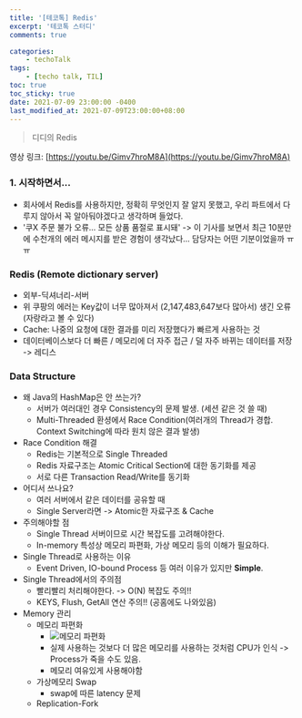 ```yaml
---
title: '[테코톡] Redis'
excerpt: '테코톡 스터디'
comments: true

categories:
    - techoTalk
tags:
    - [techo talk, TIL]
toc: true
toc_sticky: true
date: 2021-07-09 23:00:00 -0400
last_modified_at: 2021-07-09T23:00:00+08:00
---
```


> 디디의 Redis

영상 링크: [https://youtu.be/Gimv7hroM8A](https://youtu.be/Gimv7hroM8A)

### 1. 시작하면서...
- 회사에서 Redis를 사용하지만, 정확히 무엇인지 잘 알지 못했고, 우리 파트에서 다루지 않아서 꼭 알아둬야겠다고 생각하며 들었다.
- '쿠X 주문 불가 오류... 모든 상품 품절로 표시돼' -> 이 기사를 보면서 최근 10분만에 수천개의 에러 메시지를 받은 경험이 생각났다... 담당자는 어떤 기분이었을까 ㅠㅠ


### Redis (Remote dictionary server)
- 외부-딕셔너리-서버
- 위 쿠팡의 에러는 Key값이 너무 많아져서 (2,147,483,647보다 많아서) 생긴 오류 (자랑라고 볼 수 있다)
- Cache: 나중의 요청에 대한 결과를 미리 저장했다가 빠르게 사용하는 것
- 데이터베이스보다 더 빠른 / 메모리에 더 자주 접근 / 덜 자주 바뀌는 데이터를 저장 -> 레디스

### Data Structure
- 왜 Java의 HashMap은 안 쓰는가?
  - 서버가 여러대인 경우 Consistency의 문제 발생. (세션 같은 것 쓸 때)
  - Multi-Threaded 환셩에서 Race Condition(여러개의 Thread가 경합. Context Switching에 따라 원치 않은 결과 발생)
- Race Condition 해결
  - Redis는 기본적으로 Single Threaded
  - Redis 자료구조는 Atomic Critical Section에 대한 동기화를 제공
  - 서로 다른 Transaction Read/Write를 동기화
- 어디서 쓰나요?
  - 여러 서버에서 같은 데이터를 공유할 때
  - Single Server라면 -> Atomic한 자료구조 & Cache
- 주의해야할 점
  - Single Thread 서버이므로 시간 복잡도를 고려해야한다.
  - In-memory 특성상 메모리 파편화, 가상 메모리 등의 이해가 필요하다.
- Single Thread로 사용하는 이유
  - Event Driven, IO-bound Process 등 여러 이유가 있지만 **Simple**.
- Single Thread에서의 주의점
  - 빨리빨리 처리해야한다. -> O(N) 복잡도 주의!!
  - KEYS, Flush, GetAll 연산 주의!! (공홈에도 나와있음)
- Memory 관리
  - 메모리 파편화
    - ![메모리 파편화](https://user-images.githubusercontent.com/51807128/125090956-eb632d00-e10a-11eb-8207-350ef9e61592.png)
    - 실제 사용하는 것보다 더 많은 메모리를 사용하는 것처럼 CPU가 인식 -> Process가 죽을 수도 있음.
    - 메모리 여유있게 사용해야함
  - 가상메모리 Swap
    - swap에 따른 latency 문제
  - Replication-Fork
